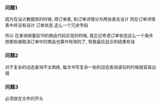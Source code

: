 ### 问题1
因为在设计数据库的时候, 把订单表, 和订单详情分为两张表去设计
而在订单详情表中并没有设计 订单状态 这么一个冗余字段

所以 在查询销量前10的商品代码实现的时候, 我忘记考虑订单状态这么一个条件
把那些被取消订单中的商品也算作有效的了, 导致最后显示的结果有误

### 问题2
对于复杂的动态查询不太熟练, 
每次书写复杂一些的动态查询语句的时候就容易出错

### 问题3
<?xml version="1.0" encoding="UTF-8" ?> 必须放在文件的开头


